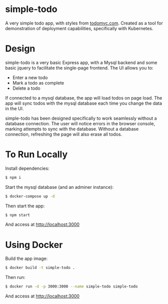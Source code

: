 # simple-todo

A very simple todo app, with styles from [todomvc.com](http://www.todomvc.com). Created as a tool for demonstration of deployment capabilities, specifically with Kubernetes.

# Design

simple-todo is a very basic Express app, with a Mysql backend and some basic jquery to facilitate the single-page frontend. The UI allows you to:

- Enter a new todo
- Mark a todo as complete
- Delete a todo

If connected to a mysql database, the app will load todos on page load. The app will sync todos with the mysql database each time you change the data in the UI.

simple-todo has been designed specifically to work seamlessly without a database connection. The user will notice errors in the browser console, marking attempts to sync with the database. Without a database connection, refreshing the page will also erase all todos.

# To Run Locally

Install dependencies:

```bash
$ npm i
```

Start the mysql database (and an adminer instance):

```bash
$ docker-compose up -d
```

Then start the app:

```bash
$ npm start
```

And access at [http://localhost:3000](http://localhost:3000)

# Using Docker

Build the app image:

```bash
$ docker build -t simple-todo .
```

Then run:

```bash
$ docker run -d -p 3000:3000 --name simple-todo simple-todo
```

And access at [http://localhost:3000](http://localhost:3000)
